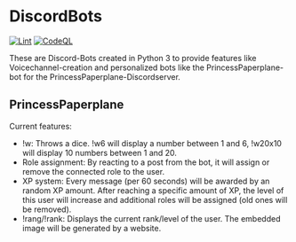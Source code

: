 # DiscordBots
[![Lint](https://github.com/Schrotty/DiscordBots/actions/workflows/lint.yml/badge.svg)](https://github.com/Schrotty/DiscordBots/actions/workflows/lint.yml)
[![CodeQL](https://github.com/Schrotty/DiscordBots/actions/workflows/codeql-analysis.yml/badge.svg)](https://github.com/Schrotty/DiscordBots/actions/workflows/codeql-analysis.yml)

These are Discord-Bots created in Python 3 to provide features like Voicechannel-creation and personalized bots like the
PrincessPaperplane-bot for the PrincessPaperplane-Discordserver.

## PrincessPaperplane

Current features:

* !w: Throws a dice. !w6 will display a number between 1 and 6, !w20x10 will display 10 numbers between 1 and 20.
* Role assignment: By reacting to a post from the bot, it will assign or remove the connected role to the user.
* XP system: Every message (per 60 seconds) will be awarded by an random XP amount. After reaching a specific amount of
  XP, the level of this user will increase and additional roles will be assigned (old ones will be removed).
* !rang/!rank: Displays the current rank/level of the user. The embedded image will be generated by a website.
